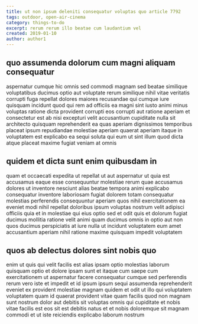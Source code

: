 ```yaml
---
title: ut non ipsum deleniti consequatur voluptas quo article 7792
tags: outdoor, open-air-cinema
category: things-to-do
excerpt: rerum rerum illo beatae cum laudantium vel
created: 2019-01-10
author: author1
---
```


## quo assumenda dolorum cum magni aliquam consequatur

aspernatur cumque hic omnis sed commodi magnam sed beatae similique voluptatibus ducimus optio aut voluptate rerum similique nihil vitae veritatis corrupti fuga repellat dolores maiores recusandae qui cumque iure quisquam incidunt quod qui rem ad officiis ea magni sint iusto animi minus voluptas ratione dicta provident corrupti eos corrupti aut ratione aperiam et consectetur est ab nisi excepturi velit accusantium cupiditate nulla sit architecto quisquam reprehenderit ea quas aperiam dignissimos temporibus placeat ipsum repudiandae molestiae aperiam quaerat aperiam itaque in voluptatem est explicabo ea sequi soluta qui eum ut sint illum quod dicta atque placeat maxime fugiat veniam at omnis

## quidem et dicta sunt enim quibusdam in

quam et occaecati expedita ut repellat ut aut aspernatur ut quia est accusamus eaque esse consequuntur molestiae rerum quae accusamus dolores ut inventore nesciunt alias beatae tempora animi explicabo consequatur inventore laboriosam fugiat dolorem totam consequatur molestias perferendis consequuntur aperiam quos nihil exercitationem ea eveniet modi nihil repellat doloribus ipsum voluptas nostrum velit adipisci officiis quia et in molestiae qui eius optio sed et odit quis et dolorum fugiat ducimus mollitia ratione velit animi quam ducimus omnis in optio aut non quos ducimus perspiciatis at iure nulla ut incidunt voluptatem eum amet accusantium aperiam nihil ratione maxime quisquam impedit voluptatem

## quos ab delectus dolores sint nobis quo

enim ut quis qui velit facilis est alias ipsam optio molestias laborum quisquam optio et dolore ipsam sunt et itaque cum saepe cum exercitationem ut aspernatur facere consequatur cumque sed perferendis rerum vero iste et impedit et id ipsum ipsum sequi assumenda reprehenderit eveniet ex provident molestiae magnam quidem et odit ut illo qui voluptatem voluptatem quam id quaerat provident vitae quam facilis quod non magnam sunt nostrum dolor aut debitis sit voluptas omnis qui cupiditate et nobis vitae facilis est eos sit est debitis natus et et nobis doloremque sit magnam commodi et ut iste reiciendis explicabo laborum nostrum
